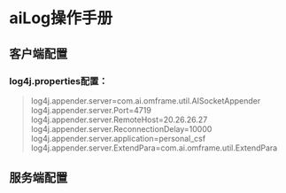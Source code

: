 # aiLog操作手册

## 客户端配置
     
### log4j.properties配置：
>log4j.appender.server=com.ai.omframe.util.AISocketAppender
log4j.appender.server.Port=4719
>log4j.appender.server.RemoteHost=20.26.26.27
log4j.appender.server.ReconnectionDelay=10000
>log4j.appender.server.application=personal_csf
log4j.appender.server.ExtendPara=com.ai.omframe.util.ExtendPara

## 服务端配置


